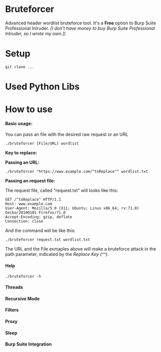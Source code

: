 # Bruteforcer
Advanced header wordlist bruteforce tool. 
It's a <b>Free</b> option to Burp Suite Professional Intruder.
<i> [I don't have money to buy Burp Suite Professional Intruder, so I wrote my own.]</i>)

# Setup

```git clone ...```

# Used Python Libs

# How to use

#### Basic usage: 
You can pass an file with the desired raw request or an URL

```./bruteforcer [File/URL] wordlist```

<b>Key to replace: </b>

<b>Passing an URL: </b> 

```./bruteforcer "https://www.example.com/^toReplace^" wordlist.txt```

<b>Passing an request file: </b>

The request file, called "request.txt" will looks like this:

```
GET /^toReplace^ HTTP/1.1
Host: www.example.com
User-Agent: Mozilla/5.0 (X11; Ubuntu; Linux x86_64; rv:71.0) Gecko/20100101 Firefox/71.0
Accept-Encoding: gzip, deflate
Connection: close
```

And the command will be like this:

```./bruteforcer request.txt wordlist.txt```

The URL and the File exmaples above will make a bruteforce attack in the path parameter, indicated by the <i>Replace Key (^^)</i>.

#### Help

```./bruteforcer -h```

#### Threads

#### Recursive Mode

#### Filters

#### Proxy

#### Sleep

#### Burp Suite Integration
